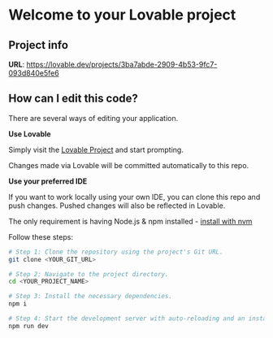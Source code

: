 # Welcome to your Lovable project

## Project info

**URL**: https://lovable.dev/projects/3ba7abde-2909-4b53-9fc7-093d840e5fe6

## How can I edit this code?

There are several ways of editing your application.

**Use Lovable**

Simply visit the [Lovable Project](https://lovable.dev/projects/3ba7abde-2909-4b53-9fc7-093d840e5fe6) and start prompting.

Changes made via Lovable will be committed automatically to this repo.

**Use your preferred IDE**

If you want to work locally using your own IDE, you can clone this repo and push changes. Pushed changes will also be reflected in Lovable.

The only requirement is having Node.js & npm installed - [install with nvm](https://github.com/nvm-sh/nvm#installing-and-updating)

Follow these steps:

```sh
# Step 1: Clone the repository using the project's Git URL.
git clone <YOUR_GIT_URL>

# Step 2: Navigate to the project directory.
cd <YOUR_PROJECT_NAME>

# Step 3: Install the necessary dependencies.
npm i

# Step 4: Start the development server with auto-reloading and an instant preview.
npm run dev
